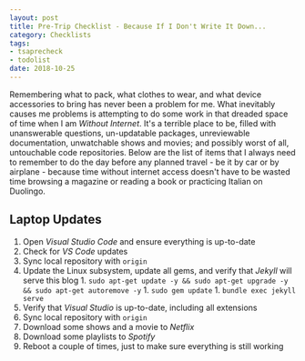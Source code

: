 ```yaml
---
layout: post
title: Pre-Trip Checklist - Because If I Don't Write It Down...
category: Checklists
tags:
- tsaprecheck
- todolist
date: 2018-10-25
---
```


Remembering what to pack, what clothes to wear, and what device accessories to bring has never been a problem for me. What inevitably causes me problems is attempting to do some work in that dreaded space of time when I am _Without Internet_. It's a terrible place to be, filled with unanswerable questions, un-updatable packages, unreviewable documentation, unwatchable shows and movies; and possibly worst of all, untouchable code repositories. Below are the list of items that I always need to remember to do the day before any planned travel - be it by car or by airplane - because time without internet access doesn't have to be wasted time browsing a magazine or reading a book or practicing Italian on Duolingo.

## Laptop Updates

1. Open _Visual Studio Code_ and ensure everything is up-to-date
  1. Check for _VS Code_ updates
  1. Sync local repository with ```origin```
  1. Update the Linux subsystem, update all gems, and verify that _Jekyll_ will serve this blog
    1. ```sudo apt-get update -y && sudo apt-get upgrade -y && sudo apt-get autoremove -y```
    1. ```sudo gem update```
    1. ```bundle exec jekyll serve```
1. Verify that _Visual Studio_ is up-to-date, including all extensions
  1. Sync local repository with ```origin```
1. Download some shows and a movie to _Netflix_
1. Download some playlists to _Spotify_
1. Reboot a couple of times, just to make sure everything is still working